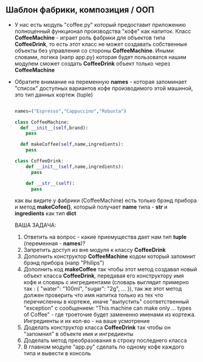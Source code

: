 ## Шаблон фабрики, композиция / ООП


* У нас есть модуль "coffee.py" который предоставит приложению полноценный функционал производства "кофе" как напиток. Класс **CoffeeMachine** - играет роль фабрики для объектов типа **CoffeeDrink**, то есть этот класс не может создавать собственные объекты без управления со стороны **CoffeeMachine**. Иными словами, логика (напр app.py) которая будет пользоватся нашим модулем сможет создать **CoffeeDrink** объект только через **CoffeeMachine**
* Обратите внимание на переменную **names** - которая запоминает "список" доступных вариантов кофе производимого этой машиной, это тип данных кортеж (tuple) 
  ```py
  
  names=("Espresso","Cappuccino","Robusta")

  class CoffeeMachine:
    def __init__(self,brand):
      pass

    def makeCoffee(self,name,ingredients):
      pass

  class CoffeeDrink:
      def __init__(self,name,ingredients):
        pass

      def __str__(self):
        pass

  ```
  как вы видите у фабрики (CoffeeMachine) есть только брэнд прибора и метод **makeCofee()**, который получает **name** типа - **str** и **ingredients** как тип **dict**
  
  ВАША ЗАДАЧА:
    1. Ответить на вопрос - какие приемущества дает нам тип **tuple** (переменная - **names**)?
    2. Запретить доступ из вне модуля к классу **CoffeeDrink**
    3. Дополнить конструктор **CoffeeMachine** кодом который запомнит брэнд прибора (напр "Philips")
    4. Дополнить код **makeCoffee** так чтобы этот метод создавал новый объект класса **CoffeeDrink**, передавая его конструктору имя кофе и словарь с ингредиентами (словарь выглядит примерно так : { "water": "100ml", "sugar": "2g", ...  }), так же этот метод должен проверить что имя напитка только из тех что перечисленны в кортеже, иначе "выпустить" соответственный "exception" с сообщением: "This machine can make only ... types of Coffee" - где троеточие будет замененно именами из кортежа. Ингредиенты и их кол-во - на ваше усмотрение
    5. Доделать конструктор класса **CoffeeDrink** так чтобы он "запомнил" в объекте имя и ингредиенты
    6. Доделать метод преобразования в строку последнего класса
    7. В главном модуле "app.py" сделать по одному кофе каждого типа и вывести в консоль

